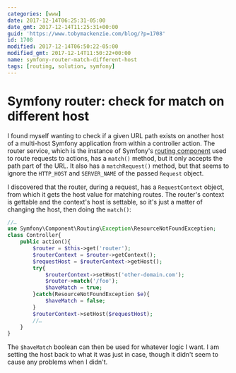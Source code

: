 ```yaml
---
categories: [www]
date: 2017-12-14T06:25:31-05:00
date_gmt: 2017-12-14T11:25:31+00:00
guid: 'https://www.tobymackenzie.com/blog/?p=1708'
id: 1708
modified: 2017-12-14T06:50:22-05:00
modified_gmt: 2017-12-14T11:50:22+00:00
name: symfony-router-match-different-host
tags: [routing, solution, symfony]
---
```


Symfony router: check for match on different host
=================================================

I found myself wanting to check if a given URL path exists on another host of a multi-host Symfony application from within a controller action.  The router service, which is the instance of Symfony's [routing component](http://symfony.com/doc/current/components/routing.html) used to route requests to actions, has a `match()` method, but it only accepts the path part of the URL.  It also has a `matchRequest()` method, but that seems to ignore the `HTTP_HOST` and `SERVER_NAME` of the passed `Request` object.

<!--more-->

I discovered that the router, during a request, has a `RequestContext` object, from which it gets the host value for matching routes.  The router's context is gettable and the context's host is settable, so it's just a matter of changing the host, then doing the `match()`:

``` php
//…
use Symfony\Component\Routing\Exception\ResourceNotFoundException;
class Controller{
	public action(){
		$router = $this->get('router');
		$routerContext = $router->getContext();
		$requestHost = $routerContext->getHost();
		try{
			$routerContext->setHost('other-domain.com');
			$router->match('/foo');
			$haveMatch = true;
		}catch(ResourceNotFoundException $e){
			$haveMatch = false;
		}
		$routerContext->setHost($requestHost);
		//…
	}
}
```

The `$haveMatch` boolean can then be used for whatever logic I want.  I am setting the host back to what it was just in case, though it didn't seem to cause any problems when I didn't.
